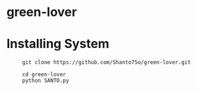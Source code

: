 # green-lover

# Installing System

         git clone https://github.com/Shanto75o/green-lover.git

         cd green-lover
         python SANTO.py
